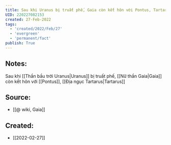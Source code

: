 ```yaml
---
title: Sau khi Uranus bị truất phế, Gaia còn kết hôn với Pontus, Tartarus
UID: 220227082153
created: 27-Feb-2022
tags:
  - 'created/2022/Feb/27'
  - 'evergreen'
  - 'permanent/fact'
publish: True
---
```

## Notes:
Sau khi [[Thần bầu trời Uranus|Uranus]] bị truất phế, [[Nữ thần Gaia|Gaia]] còn kết hôn với [[Pontus]], [[Địa ngục Tartarus|Tartarus]]

## Source:
- [[@ wiki, Gaia]]




## Created:
- [[2022-02-27]]
